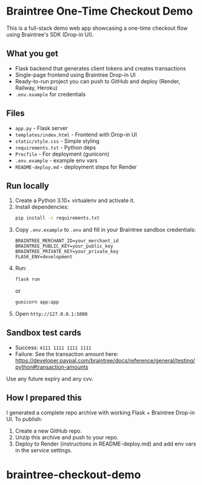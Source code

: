 # Braintree One-Time Checkout Demo

This is a full-stack demo web app showcasing a one-time checkout flow using Braintree's SDK (Drop-in UI).

## What you get
- Flask backend that generates client tokens and creates transactions
- Single-page frontend using Braintree Drop-in UI
- Ready-to-run project you can push to GitHub and deploy (Render, Railway, Heroku)
- `.env.example` for credentials

## Files
- `app.py` - Flask server
- `templates/index.html` - Frontend with Drop-in UI
- `static/style.css` - Simple styling
- `requirements.txt` - Python deps
- `Procfile` - For deployment (gunicorn)
- `.env.example` - example env vars
- `README-deploy.md` - deployment steps for Render

## Run locally
1. Create a Python 3.10+ virtualenv and activate it.
2. Install dependencies:
   ```bash
   pip install -r requirements.txt
   ```
3. Copy `.env.example` to `.env` and fill in your Braintree sandbox credentials:
   ```
   BRAINTREE_MERCHANT_ID=your_merchant_id
   BRAINTREE_PUBLIC_KEY=your_public_key
   BRAINTREE_PRIVATE_KEY=your_private_key
   FLASK_ENV=development
   ```
4. Run:
   ```bash
   flask run
   ```
   or
   ```bash
   gunicorn app:app
   ```
5. Open `http://127.0.0.1:5000`

## Sandbox test cards
- Success: `4111 1111 1111 1111`
- Failure: See the transaction amount here: https://developer.paypal.com/braintree/docs/reference/general/testing/python#transaction-amounts
  
Use any future expiry and any cvv.

## How I prepared this
I generated a complete repo archive with working Flask + Braintree Drop-in UI. To publish:
1. Create a new GitHub repo.
2. Unzip this archive and push to your repo.
3. Deploy to Render (instructions in README-deploy.md) and add env vars in the service settings.
# braintree-checkout-demo
